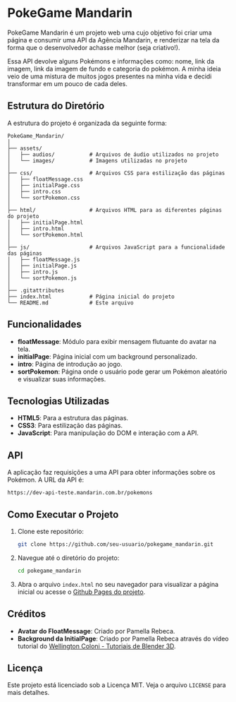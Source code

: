 # PokeGame Mandarin

PokeGame Mandarin é um projeto web uma cujo objetivo foi criar uma página e consumir uma API da Agência Mandarin, e renderizar na tela da forma que o desenvolvedor achasse melhor (seja criativo!).

Essa API devolve alguns Pokémons e informações como: nome, link da imagem, link da imagem de fundo e categoria do pokémon. A minha ideia veio de uma mistura de muitos jogos presentes na minha vida e decidi transformar em um pouco de cada deles.

## Estrutura do Diretório

A estrutura do projeto é organizada da seguinte forma:
```
PokeGame_Mandarin/
│
├── assets/
│   ├── audios/           # Arquivos de áudio utilizados no projeto
│   └── images/           # Imagens utilizadas no projeto
│
├── css/                  # Arquivos CSS para estilização das páginas
│   ├── floatMessage.css
│   ├── initialPage.css
│   ├── intro.css
│   └── sortPokemon.css
│
├── html/                 # Arquivos HTML para as diferentes páginas do projeto
│   ├── initialPage.html
│   ├── intro.html
│   └── sortPokemon.html
│
├── js/                   # Arquivos JavaScript para a funcionalidade das páginas
│   ├── floatMessage.js
│   ├── initialPage.js
│   ├── intro.js
│   └── sortPokemon.js
│
├── .gitattributes
├── index.html            # Página inicial do projeto
└── README.md             # Este arquivo
```
## Funcionalidades

- **floatMessage**: Módulo para exibir mensagem flutuante do avatar na tela.
- **initialPage**: Página inicial com um background personalizado.
- **intro**: Página de introdução ao jogo.
- **sortPokemon**: Página onde o usuário pode gerar um Pokémon aleatório e visualizar suas informações.

## Tecnologias Utilizadas

- **HTML5**: Para a estrutura das páginas.
- **CSS3**: Para estilização das páginas.
- **JavaScript**: Para manipulação do DOM e interação com a API.

## API

A aplicação faz requisições a uma API para obter informações sobre os Pokémon. A URL da API é:

```
https://dev-api-teste.mandarin.com.br/pokemons
```

## Como Executar o Projeto

1. Clone este repositório:
   ```bash
   git clone https://github.com/seu-usuario/pokegame_mandarin.git
   ```

2. Navegue até o diretório do projeto:
   ```bash
   cd pokegame_mandarin
   ```

3. Abra o arquivo `index.html` no seu navegador para visualizar a página inicial ou acesse o [Github Pages do projeto](https://pamellabeca.github.io/pokeGame_Mandarin/).


## Créditos

- **Avatar do FloatMessage**: Criado por Pamella Rebeca.
- **Background da InitialPage**: Criado por Pamella Rebeca através do vídeo tutorial do [Wellington Coloni - Tutoriais de Blender 3D](https://youtube.com/playlist?list=PLuGCQAHfIDDvf6fn1Y0oLL1hDfeo_gsBi&si=PAkH8EcK3h6zKVQ8).

## Licença

Este projeto está licenciado sob a Licença MIT. Veja o arquivo `LICENSE` para mais detalhes.
